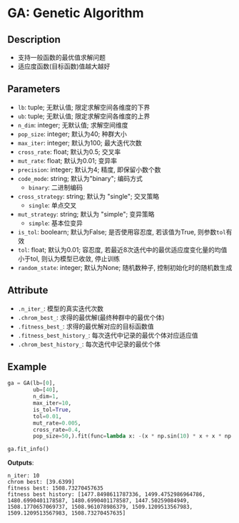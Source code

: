 # GA: Genetic Algorithm

## Description
- 支持一般函数的最优值求解问题
- 适应度函数(目标函数)值越大越好

## Parameters
- `lb`: tuple; 无默认值; 限定求解空间各维度的下界
- `ub`: tuple; 无默认值; 限定求解空间各维度的上界
- `n_dim`: integer; 无默认值; 求解空间维度
- `pop_size`: integer; 默认为40; 种群大小
- `max_iter`: integer; 默认为100; 最大迭代次数
- `cross_rate`: float; 默认为0.5; 交叉率
- `mut_rate`: float; 默认为0.01; 变异率
- `precision`: integer; 默认为4; 精度, 即保留小数个数
- `code_mode`: string; 默认为"binary"; 编码方式
  - `binary`: 二进制编码
- `cross_strategy`: string; 默认为 "single"; 交叉策略
  - `single`: 单点交叉
- `mut_strategy`: string; 默认为 "simple"; 变异策略
  - `simple`: 基本位变异
- `is_tol`: boolearn; 默认为False; 是否使用容忍度, 若该值为True, 则参数`tol`有效
- `tol`: float; 默认为0.01; 容忍度, 若最近8次迭代中的最优适应度变化量的均值小于tol, 则认为模型已收敛, 停止训练
- `random_state`: integer; 默认为None; 随机数种子, 控制初始化时的随机数生成

## Attribute
- `.n_iter_`: 模型的真实迭代次数
- `.chrom_best_`: 求得的最优解(最终种群中的最优个体)
- `.fitness_best_`: 求得的最优解对应的目标函数值
- `.fitness_best_history_`: 每次迭代中记录的最优个体对应适应值
- `.chrom_best_history_`: 每次迭代中记录的最优个体

## Example
``` python
ga = GA(lb=[0],
        ub=[40],
        n_dim=1,
        max_iter=10,
        is_tol=True,
        tol=0.01,
        mut_rate=0.005,
        cross_rate=0.4,
        pop_size=50,).fit(func=lambda x: -(x * np.sin(10) * x + x * np.cos(2) * x))

ga.fit_info()
```
**Outputs**: 
```
n_iter: 10
chrom best: [39.6399]
fitness best: 1508.73270457635
fitness best history: [1477.8498611787336, 1499.4752986964786, 1480.6990401178587, 1480.6990401178587, 1447.50259084949, 1508.1770657069737, 1508.961078986379, 1509.1209513567983, 1509.1209513567983, 1508.73270457635]
```
